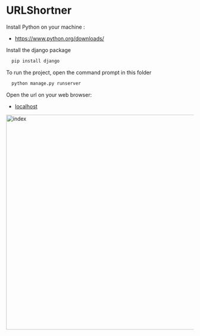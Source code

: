 # URLShortner



Install Python on your machine :
-  https://www.python.org/downloads/

Install the django package

```bash
  pip install django
```

To run the project, open the command prompt in this folder

```bash
  python manage.py runserver
```

Open the url on your web browser:
- [localhost](https://127.0.0.1:8000)
  
<img width="576" alt="index" src="https://github.com/Nikita-Shah7/URLShortner/assets/99076601/ae69bc30-b95f-4edb-a4c3-8606fa2692cc">


